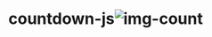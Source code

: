 # countdown-js![img-count](https://user-images.githubusercontent.com/54330804/134999197-f0b43958-7bb1-4f95-8cb3-447bf95594da.png)
